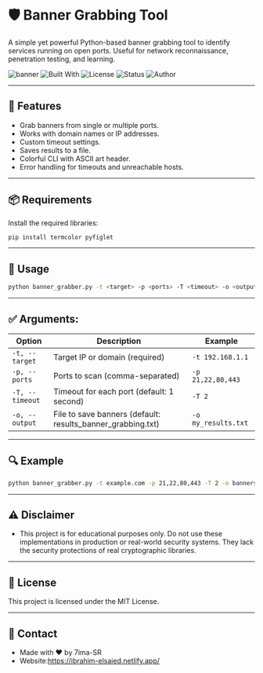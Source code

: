 # 🛡️ Banner Grabbing Tool

A simple yet powerful Python-based banner grabbing tool to identify services running on open ports. Useful for network reconnaissance, penetration testing, and learning.

![banner](https://img.shields.io/badge/Built%20With-Python-blue?style=flat-square)
![Built With](https://img.shields.io/badge/Built%20With-Python-blue?style=flat-square)
![License](https://img.shields.io/badge/License-MIT-green?style=flat-square)
![Status](https://img.shields.io/badge/Status-Active-brightgreen?style=flat-square)
![Author](https://img.shields.io/badge/Author-Hima-red?style=flat-square)

---

## 🚀 Features

- Grab banners from single or multiple ports.
- Works with domain names or IP addresses.
- Custom timeout settings.
- Saves results to a file.
- Colorful CLI with ASCII art header.
- Error handling for timeouts and unreachable hosts.

---

## 📦 Requirements

Install the required libraries:

```bash
pip install termcolor pyfiglet
```

---

## 🧠 Usage

```bash
python banner_grabber.py -t <target> -p <ports> -T <timeout> -o <output_file>
```

---

## ✅ Arguments:

| Option        | Description                                      | Example                 |
|---------------|--------------------------------------------------|-------------------------|
| `-t, --target`| Target IP or domain (required)                   | `-t 192.168.1.1`        |
| `-p, --ports` | Ports to scan (comma-separated)                  | `-p 21,22,80,443`       |
| `-T, --timeout`| Timeout for each port (default: 1 second)       | `-T 2`                  |
| `-o, --output`| File to save banners (default: results_banner_grabbing.txt) | `-o my_results.txt` |

---

## 🔍 Example

```bash
python banner_grabber.py -t example.com -p 21,22,80,443 -T 2 -o banners.txt
```

---

## ⚠️ Disclaimer

- This project is for educational purposes only. Do not use these implementations in production or real-world security systems. They lack the security protections of real cryptographic libraries.

---

## 📜 License

This project is licensed under the MIT License.

---

## 📧 Contact

- Made with ❤️ by 7ima-SR
- Website:https://ibrahim-elsaied.netlify.app/

